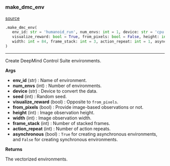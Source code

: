 #


### make_dmc_env
[source](https://github.com/RLE-Foundation/rllte/blob/main/rllte/env/dmc/__init__.py/#L35)
```python
.make_dmc_env(
   env_id: str = 'humanoid_run', num_envs: int = 1, device: str = 'cpu', seed: int = 1,
   visualize_reward: bool = True, from_pixels: bool = False, height: int = 84,
   width: int = 84, frame_stack: int = 3, action_repeat: int = 1, asynchronous: bool = True
)
```

---
Create DeepMind Control Suite environments.


**Args**

* **env_id** (str) : Name of environment.
* **num_envs** (int) : Number of environments.
* **device** (str) : Device to convert the data.
* **seed** (int) : Random seed.
* **visualize_reward** (bool) : Opposite to `from_pixels`.
* **from_pixels** (bool) : Provide image-based observations or not.
* **height** (int) : Image observation height.
* **width** (int) : Image observation width.
* **frame_stack** (int) : Number of stacked frames.
* **action_repeat** (int) : Number of action repeats.
* **asynchronous** (bool) : `True` for creating asynchronous environments,
    and `False` for creating synchronous environments.


**Returns**

The vectorized environments.
